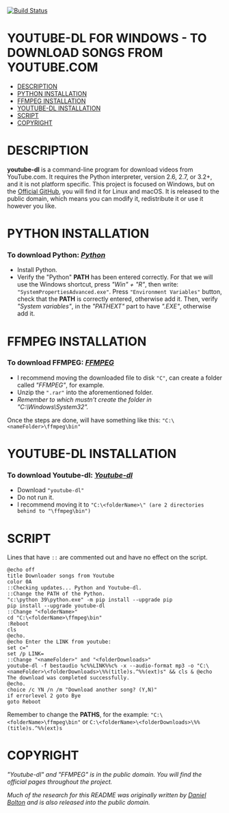 [![Build Status](https://github.com/ytdl-org/youtube-dl/workflows/CI/badge.svg)](https://github.com/ytdl-org/youtube-dl/actions?query=workflow%3ACI)

# YOUTUBE-DL FOR WINDOWS - TO DOWNLOAD SONGS FROM YOUTUBE.COM

- [DESCRIPTION](#description)
- [PYTHON INSTALLATION](#python-installation)
- [FFMPEG INSTALLATION](#ffmpeg-installation)
- [YOUTUBE-DL INSTALLATION](#youtube-dl-installation)
- [SCRIPT](#script)
- [COPYRIGHT](#copyright)

# DESCRIPTION

**youtube-dl** is a command-line program for download videos from YouTube.com. It requires the Python interpreter, version 2.6, 2.7, or 3.2+, and it is not platform specific. This project is focused on Windows, but on the [Official GitHub](https://github.com/ytdl-org/youtube-dl), you will find it for Linux and macOS. It is released to the public domain, which means you can modify it, redistribute it or use it however you like.

# PYTHON INSTALLATION

### To download Python: *[Python](https://www.python.org/downloads/)*
    
- Install Python.
- Verify the "Python" **PATH** has been entered correctly. For that we will use the Windows shortcut, press *"Win" + "R"*, then write: `"SystemPropertiesAdvanced.exe"`. Press  `"Environment Variables"` button, check that the **PATH** is correctly entered, otherwise add it. Then, verify *"System variables"*, in the *"PATHEXT"* part to have *".EXE"*, otherwise add it.

# FFMPEG INSTALLATION

### To download FFMPEG: *[FFMPEG](https://ffmpeg.org/download.html#build-windows)*

- I recommend moving the downloaded file to disk `"C"`, can create a folder called *"FFMPEG"*, for example.
- Unzip the `".rar"` into the aforementioned folder.
- *Remember to which mustn't create the folder in "C:\Windows\System32".*

Once the steps are done, will have something like this: `"C:\<nameFolder>\ffmpeg\bin"`

# YOUTUBE-DL INSTALLATION

### To download Youtube-dl: *[Youtube-dl](http://ytdl-org.github.io/youtube-dl/)*

- Download `"youtube-dl"`
- Do not run it.
- I recommend moving it to `"C:\<folderName>\" (are 2 directories behind to "\ffmpeg\bin")`

# SCRIPT

Lines that have `::` are commented out and have no effect on the script.

```
@echo off
title Downloader songs from Youtube
color 0A
::Checking updates... Python and Youtube-dl.
::Change the PATH of the Python.
"c:\python 39\python.exe" -m pip install --upgrade pip
pip install --upgrade youtube-dl
::Change "<folderName>"
cd "C:\<folderName>\ffmpeg\bin"
:Reboot
cls
@echo.
@echo Enter the LINK from youtube:
set c="
set /p LINK=
::Change "<nameFolder>" and "<folderDownloads>"
youtube-dl -f bestaudio %c%%LINK%%c% -x --audio-format mp3 -o "C:\<nameFolder>\<folderDownloads>\%%(title)s.^%%(ext)s" && cls & @echo The download was completed successfully.
@echo.
choice /c YN /n /m "Download another song? (Y,N)"
if errorlevel 2 goto Bye
goto Reboot
```

Remember to change the **PATHS**, for the example: `"C:\<folderName>\ffmpeg\bin"` or `C:\<folderName>\<folderDownloads>\%%(title)s.^%%(ext)s`

# COPYRIGHT

*"Youtube-dl" and "FFMPEG" is in the public domain. You will find the official pages throughout the project.*

*Much of the research for this README was originally written by [Daniel Bolton](https://github.com/dbbolton) and is also released into the public domain.*

